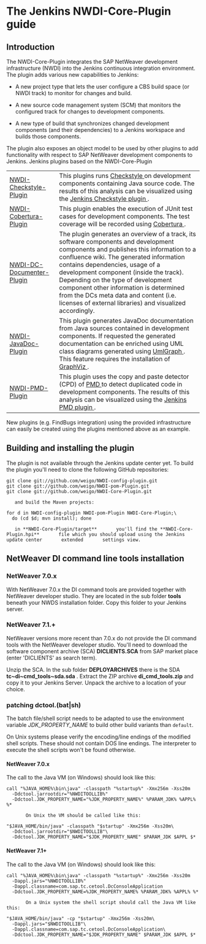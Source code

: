# The Jenkins NWDI-Core-Plugin guide 
## Introduction 


The NWDI-Core-Plugin integrates the SAP NetWeaver development       infrastructure (NWDI) into the Jenkins continuous integration       environment.      
The plugin adds various new capabilities to Jenkins: 

* A new project type that lets the user configure a CBS build space (or NWDI track) to monitor for changes and build. 

* A new source code management system (SCM) that monitors the configured track for changes to development components. 

* A new type of build that synchronizes changed development components (and their dependencies) to a Jenkins workspace and           builds those components.          

The plugin also exposes an object model to be used by other plugins to add functionality with respect to SAP NetWeaver development       components to Jenkins.        <table>Jenkins plugins based on the NWDI-Core-Plugin <tr><td><a href="https://github.com/weigo/NWDI-Checkstyle-Plugin">NWDI-Checkstyle-Plugin </a></td><td>This plugins runs                <a href="http://checkstyle.sourceforge.net/">Checkstyle </a>               on development components containing Java source code. The results of this analysis can be visualized using the                <a href="https://wiki.jenkins-ci.org/display/JENKINS/Checkstyle+Plugin">Jenkins Checkstyle plugin </a>               . </td></tr><tr><td><a href="https://github.com/weigo/NWDI-Cobertura-Plugin">NWDI-Cobertura-Plugin </a></td><td>This plugin enables the execution of JUnit test cases for development components. The test coverage will be recorded using                <a href="http://cobertura.sourceforge.net">Cobertura </a>               . </td></tr><tr><td><a href="https://github.com/weigo/NWDI-DC-Documenter-Plugin">NWDI-DC-Documenter-Plugin </a></td><td>The plugin generates an overview of a track, its software components and development components and publishes this               information to a confluence wiki. The generated information contains dependencies, usage of a development component (inside               the track). Depending on the type of development component other information is determined from the DCs meta data and content               (i.e. licenses of external libraries) and visualized accordingly.              </td></tr><tr><td><a href="https://github.com/weigo/NWDI-JavaDoc-Plugin">NWDI-JavaDoc-Plugin </a></td><td>This plugin generates JavaDoc documentation from Java sources contained in development components.              If requested the generated documentation can be enriched using UML class diagrams generated using                <a href="http://www.umlgraph.org">UmlGraph </a>               . This feature requires the installation of <a href="http://www.graphviz.org">GraphViz </a>               . </td></tr><tr><td><a href="https://github.com/weigo/NWDI-PMD-Plugin">NWDI-PMD-Plugin </a></td><td>This plugin uses the copy and paste detector (CPD) of                <a href="http://pmd.sourceforge.net">PMD </a>               to detect duplicated code in development components. The results of this analysis can be visualized using the                <a href="https://wiki.jenkins-ci.org/display/JENKINS/PMD+Plugin">Jenkins PMD plugin </a>               . </td></tr></table>
New plugins (e.g. FindBugs integration) using the provided infrastructure can easily be created using the plugins       mentioned above       as an example.      
## Building and installing the plugin 


The plugin is not available through the Jenkins update center yet. To build the plugin you'll need to clone the following GitHub       repositories:        

```
git clone git://github.com/weigo/NWDI-config-plugin.git
git clone git://github.com/weigo/NWDI-pom-Plugin.git
git clone git://github.com/weigo/NWDI-Core-Plugin.git
```

       and build the Maven projects: 

```
for d in NWDI-config-plugin NWDI-pom-Plugin NWDI-Core-Plugin;\
  do (cd $d; mvn install); done
```

       in **NWDI-Core-Plugin/target**       you'll find the **NWDI-Core-Plugin.hpi**       file which you should upload using the Jenkins update center       extended       settings view. 
## NetWeaver DI command line tools installation 


### NetWeaver 7.0.x 


With NetWeaver 7.0.x the DI command tools are provided together with NetWeaver developer studio. They         are located in the sub         folder          **tools**         beneath your NWDS installation folder. Copy this folder to your         Jenkins server. 

### NetWeaver 7.1.+ 


NetWeaver versions more recent than 7.0.x do not provide the DI command tools with the NetWeaver developer         studio. You'll need to         download the software component archive (SCA)          **DICLIENTS.SCA**         from SAP market place (enter 'DICLIENTS' as search term). 


Unzip the SCA. In the sub folder          **DEPLOYARCHIVES**         there is the SDA **tc~di~cmd_tools~sda.sda**         . Extract the ZIP         archive **di_cmd_tools.zip**         and copy it to your Jenkins Server. Unpack the archive to a location of your choice. 

### patching dctool.(bat|sh) 


The batch file/shell script needs to be adapted to use the environment variable          _JDK_PROPERTY_NAME_         to build         other build variants         than `default`. 


On Unix systems please verify the encoding/line endings of the modified shell scripts. These should not contain         DOS line endings.         The interpreter to execute the shell scripts won't be found otherwise.        


#### NetWeaver 7.0.x 


The call to the Java VM (on Windows) should look like this:            

```
call "%JAVA_HOME%\bin\java" -classpath "%startup%" -Xmx256m -Xss20m
  -Ddctool.jarrootdir="%NWDITOOLLIB%"
  -Ddctool.JDK_PROPERTY_NAME="%JDK_PROPERTY_NAME%" %PARAM_JDK% %APPL% %*
```

           On Unix the VM should be called like this: 

```
"$JAVA_HOME/bin/java" -classpath "$startup" -Xmx256m -Xss20m\
  -Ddctool.jarrootdir="$NWDITOOLLIB"\
  -Ddctool.JDK_PROPERTY_NAME="$JDK_PROPERTY_NAME" $PARAM_JDK $APPL $*
```



#### NetWeaver 7.1+ 


The call to the Java VM (on Windows) should look like this:            

```
call "%JAVA_HOME%\bin\java" -classpath "%startup%" -Xmx256m -Xss20m
  -Dappl.jars="%NWDITOOLLIB%"
  -Dappl.classname=com.sap.tc.cetool.DcConsoleApplication
  -Ddctool.JDK_PROPERTY_NAME=%JDK_PROPERTY_NAME% %PARAM_JDK% %APPL% %*
```

           On a Unix system the shell script should call the Java VM like this: 

```
"$JAVA_HOME/bin/java" -cp "$startup" -Xmx256m -Xss20m\
  -Dappl.jars="$NWDITOOLLIB"\
  -Dappl.classname=com.sap.tc.cetool.DcConsoleApplication\
  -Ddctool.JDK_PROPERTY_NAME="$JDK_PROPERTY_NAME" $PARAM_JDK $APPL $*
```
